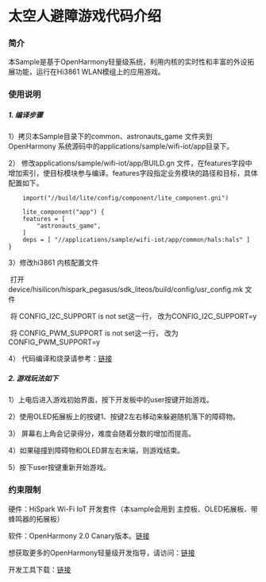 

# 太空人避障游戏代码介绍

### 简介
本Sample是基于OpenHarmony轻量级系统，利用内核的实时性和丰富的外设拓展功能，运行在Hi3861 WLAN模组上的应用游戏。


### 使用说明

##### 1. 编译步骤

1）拷贝本Sample目录下的common、astronauts_game 文件夹到OpenHarmony 系统源码中的applications/sample/wifi-iot/app目录下。

2） 修改applications/sample/wifi-iot/app/BUILD.gn 文件，在features字段中增加索引，使目标模块参与编译。features字段指定业务模块的路径和目标，具体配置如下。

```  
    import("//build/lite/config/component/lite_component.gni")
    
    lite_component("app") {
    features = [
        "astronauts_game",
    ]
    deps = [ "//applications/sample/wifi-iot/app/common/hals:hals" ]
}

```
3）修改hi3861 内核配置文件

​    打开 device/hisilicon/hispark_pegasus/sdk_liteos/build/config/usr_config.mk 文件

​    将 CONFIG_I2C_SUPPORT is not set这一行，   改为CONFIG_I2C_SUPPORT=y

​    将 CONFIG_PWM_SUPPORT is not set这一行，   改为CONFIG_PWM_SUPPORT=y

4）  代码编译和烧录请参考：[链接](https://gitee.com/openharmony/docs/blob/master/zh-cn/device-dev/quick-start/quickstart-lite-steps-hi3861-connection.md)

##### 2. 游戏玩法如下

1）上电后进入游戏初始界面，按下开发板中的user按键开始游戏。

2）使用OLED拓展板上的按键1、按键2左右移动来躲避随机落下的障碍物。

3） 屏幕右上角会记录得分，难度会随着分数的增加而提高。

4）如果碰撞到障碍物和OLED屏左右末端，则游戏结束。

5）按下user按键重新开始游戏。



### 约束限制

硬件：HiSpark Wi-Fi IoT 开发套件（本sample会用到 主控板、OLED拓展板、带蜂鸣器的拓展板）

软件：OpenHarmony 2.0 Canary版本。[链接](https://device.harmonyos.com/cn/docs/start/get-code/sourcecode-acquire-0000001050769927)

想获取更多的OpenHarmony轻量级开发指导，请访问：[链接](https://device.harmonyos.com/cn/docs/start/introduce/quickstart-lite-overview-0000001105598722)

开发工具下载：[链接](https://device.harmnyos.com/cn/ide)